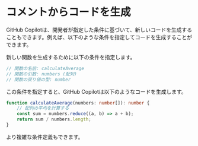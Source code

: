 # コメントからコードを生成

GitHub Copilotは、開発者が指定した条件に基づいて、新しいコードを生成することもできます。例えば、以下のような条件を指定してコードを生成することができます。

新しい関数を生成するために以下の条件を指定します。

```ts
// 関数の名前: calculateAverage
// 関数の引数: numbers (配列)
// 関数の戻り値の型: number
```

この条件を指定すると、GitHub Copilotは以下のようなコードを生成します。

```ts
function calculateAverage(numbers: number[]): number {
    // 配列の平均を計算する
    const sum = numbers.reduce((a, b) => a + b);
    return sum / numbers.length;
}
```

より複雑な条件定義もできます。
